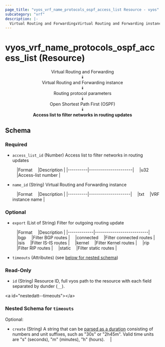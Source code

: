 ```yaml
---
page_title: "vyos_vrf_name_protocols_ospf_access_list Resource - vyos"
subcategory: "vrf"
description: |- 
  Virtual Routing and Forwarding⯯Virtual Routing and Forwarding instance⯯Routing protocol parameters⯯Open Shortest Path First (OSPF)⯯Access list to filter networks in routing updates
---
```


# vyos_vrf_name_protocols_ospf_access_list (Resource)
<center>

Virtual Routing and Forwarding  
⯯  
Virtual Routing and Forwarding instance  
⯯  
Routing protocol parameters  
⯯  
Open Shortest Path First (OSPF)  
⯯  
**Access list to filter networks in routing updates**


</center>

## Schema

### Required

- `access_list_id` (Number) Access list to filter networks in routing updates

    &emsp;|Format  &emsp;|Description         |
    |----------|----------------------|
    &emsp;|u32     &emsp;|Access-list number  |
- `name_id` (String) Virtual Routing and Forwarding instance

    &emsp;|Format  &emsp;|Description        |
    |----------|---------------------|
    &emsp;|txt     &emsp;|VRF instance name  |

### Optional

- `export` (List of String) Filter for outgoing routing update

    &emsp;|Format     &emsp;|Description              |
    |-------------|---------------------------|
    &emsp;|bgp        &emsp;|Filter BGP routes        |
    &emsp;|connected  &emsp;|Filter connected routes  |
    &emsp;|isis       &emsp;|Filter IS-IS routes      |
    &emsp;|kernel     &emsp;|Filter Kernel routes     |
    &emsp;|rip        &emsp;|Filter RIP routes        |
    &emsp;|static     &emsp;|Filter static routes     |
- `timeouts` (Attributes) (see [below for nested schema](#nestedatt--timeouts))

### Read-Only

- `id` (String) Resource ID, full vyos path to the resource with each field separated by dunder (`__`).

&lt;a id=&#34;nestedatt--timeouts&#34;&gt;&lt;/a&gt;
### Nested Schema for `timeouts`

Optional:

- `create` (String) A string that can be [parsed as a duration](https://pkg.go.dev/time#ParseDuration) consisting of numbers and unit suffixes, such as &#34;30s&#34; or &#34;2h45m&#34;. Valid time units are &#34;s&#34; (seconds), &#34;m&#34; (minutes), &#34;h&#34; (hours).  &emsp;|

